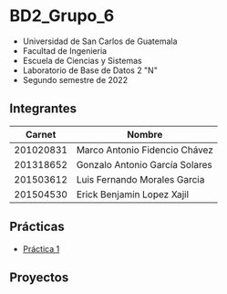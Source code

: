 # **BD2_Grupo_6**
- Universidad de San Carlos de Guatemala
- Facultad de Ingenieria
- Escuela de Ciencias y Sistemas
- Laboratorio de Base de Datos 2 "N"
- Segundo semestre de 2022

## **Integrantes**

| Carnet | Nombre |
| ------ | ----- |
| 201020831 |   Marco Antonio Fidencio Chávez  |
| 201318652 |   Gonzalo Antonio García Solares |
| 201503612 |   Luis Fernando Morales Garcia |
| 201504530 |   Erick Benjamin Lopez Xajil |

## Prácticas

- [Práctica 1](<Practica1/>)

## Proyectos